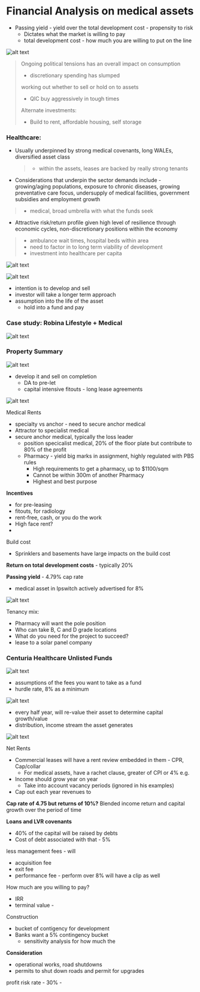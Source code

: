 # Financial Analysis on medical assets

- Passing yield - yield over the total development cost - propensity to risk
   - Dictates what the market is willing to pay
   - total development cost - how much you are willing to put on the line


![alt text](assets\IMG38.PNG)

> Ongoing political tensions has an overall impact on consumption
> - discretionary spending has slumped
>
> working out whether to sell or hold on to assets
> - QIC buy aggressively in tough times
>
> Alternate investments:
> - Build to rent, affordable housing, self storage


### Healthcare:
- Usually underpinned by strong medical covenants, long WALEs, diversified asset class
  > - within the assets, leases are backed by really strong tenants
- Considerations that underpin the sector demands include - growing/aging populations, exposure to chronic diseases, growing preventative care focus, undersupply of medical facilities, government subsidies and employment growth
> - medical, broad umbrella with what the funds seek

- Attractive risk/return profile given high level of resilience through economic cycles, non-discretionary positions within the economy
> - ambulance wait times, hospital beds within area
> - need to factor in to long term viability of development
> - investment into healthcare per capita

![alt text](assets\IMG39.PNG)


![alt text](assets\IMG40.PNG)

- intention is to develop and sell
- investor will take a longer term approach
- assumption into the life of the asset
  - hold into a fund and pay

### Case study: Robina Lifestyle + Medical

![alt text](assets\IMG41.PNG)


### Property Summary

![alt text](assets\IMG42.PNG)

- develop it and sell on completion
  - DA to pre-let
  - capital intensive fitouts - long lease agreements


![alt text](assets\IMG43.PNG)

Medical Rents
- specialty vs anchor - need to secure anchor medical
- Attractor to specialist medical
- secure anchor medical, typically the loss leader
  - position specicalist medical, 20% of the floor plate but contribute to 80% of the profit
  - Pharmacy - yield big marks in assignment, highly regulated with PBS rules
    - High requirements to get a pharmacy, up to $1100/sqm
    - Cannot be within 300m of another Pharmacy
    - Highest and best purpose

**Incentives**
- for pre-leasing
- fitouts, for radiology 
- rent-free, cash, or you do the work
- High face rent?
- 


Build cost
- Sprinklers and basements have large impacts on the build cost

**Return on total development costs** - typically 20%

**Passing yield** - 4.79% cap rate
- medical asset in Ipswitch actively advertised for 8%


![alt text](assets\IMG44.PNG)

Tenancy mix:
- Pharmacy will want the pole position
- Who can take B, C and D grade locations
- What do you need for the project to succeed?
- lease to a solar panel company


### Centuria Healthcare Unlisted Funds

![alt text](assets\IMG45.PNG)


- assumptions of the fees you want to take as a fund
- hurdle rate, 8% as a minimum


![alt text](assets\IMG46.PNG)

- every half year, will re-value their asset to determine capital growth/value
- distribution, income stream the asset generates


![alt text](assets\IMG47.PNG)


Net Rents
- Commercial leases will have a rent review embedded in them - CPR, Cap/collar
    - For medical assets, have a rachet clause, greater of CPI or 4% e.g.
- Income should grow year on year
  - Take into account vacancy periods (ignored in his examples)
- Cap out each year revenues to

**Cap rate of 4.75 but returns of 10%?**
Blended income return and capital growth over the period of time


**Loans and LVR covenants**
- 40% of the capital will be raised by debts
- Cost of debt associated with that - 5%

less management fees - will 
- acquisition fee
- exit fee
- performance fee - perform over 8% will have a clip as well


How much are you willing to pay?
- IRR
- terminal value - 


Construction
- bucket of contigency for development
- Banks want a 5% contingency bucket
  - sensitivity analysis for how much the 


**Consideration**
- operational works, road shutdowns
- permits to shut down roads and permit for upgrades


profit risk rate - 30% - 